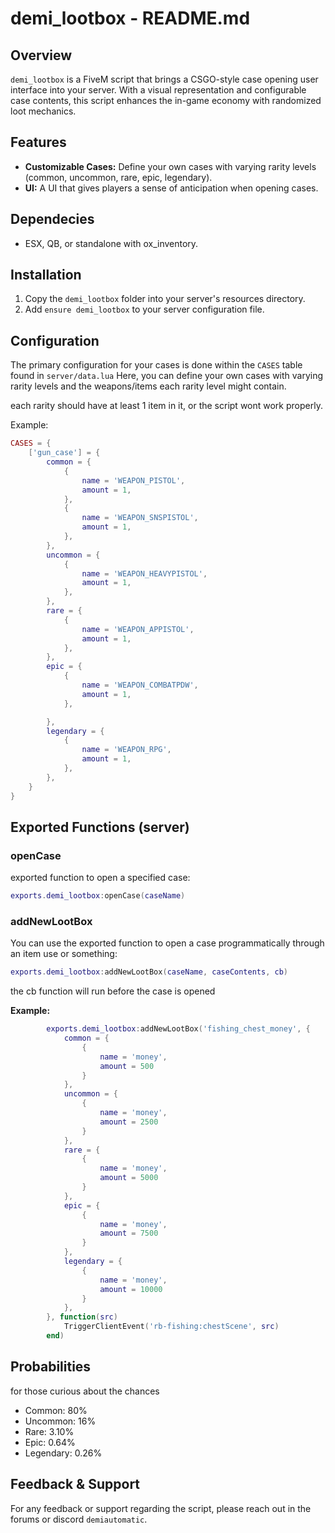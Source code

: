 # demi_lootbox - README.md

## Overview

`demi_lootbox` is a FiveM script that brings a CSGO-style case opening user interface into your server. With a visual representation and configurable case contents, this script enhances the in-game economy with randomized loot mechanics.

## Features

- **Customizable Cases:** Define your own cases with varying rarity levels (common, uncommon, rare, epic, legendary).
- **UI:** A UI that gives players a sense of anticipation when opening cases.

## Dependecies

- ESX, QB, or standalone with ox_inventory.

## Installation

1. Copy the `demi_lootbox` folder into your server's resources directory.
2. Add `ensure demi_lootbox` to your server configuration file.

## Configuration

The primary configuration for your cases is done within the `CASES` table found in `server/data.lua` Here, you can define your own cases with varying rarity levels and the weapons/items each rarity level might contain.

each rarity should have at least 1 item in it, or the script wont work properly.

Example:

```lua
CASES = {
    ['gun_case'] = {
        common = {
            {
                name = 'WEAPON_PISTOL',
                amount = 1,
            },
            {
                name = 'WEAPON_SNSPISTOL',
                amount = 1,
            },
        },
        uncommon = {
            {
                name = 'WEAPON_HEAVYPISTOL',
                amount = 1,
            },
        },
        rare = {
            {
                name = 'WEAPON_APPISTOL',
                amount = 1,
            },
        },
        epic = {
            {
                name = 'WEAPON_COMBATPDW',
                amount = 1,
            },

        },
        legendary = {
            {
                name = 'WEAPON_RPG',
                amount = 1,
            },
        },
    }
}
```

## Exported Functions (server)

### openCase

exported function to open a specified case:

```lua
exports.demi_lootbox:openCase(caseName)
```

### addNewLootBox

You can use the exported function to open a case programmatically through an item use or something:

```lua
exports.demi_lootbox:addNewLootBox(caseName, caseContents, cb)
```

the cb function will run before the case is opened

**Example:**

```lua
		exports.demi_lootbox:addNewLootBox('fishing_chest_money', {
			common = {
				{
					name = 'money',
					amount = 500
				}
			},
			uncommon = {
				{
					name = 'money',
					amount = 2500
				}
			},
			rare = {
				{
					name = 'money',
					amount = 5000
				}
			},
			epic = {
				{
					name = 'money',
					amount = 7500
				}
			},
			legendary = {
				{
					name = 'money',
					amount = 10000
				}
			},
		}, function(src)
			TriggerClientEvent('rb-fishing:chestScene', src)
		end)
```

## Probabilities

for those curious about the chances

- Common: 80%
- Uncommon: 16%
- Rare: 3.10%
- Epic: 0.64%
- Legendary: 0.26%

## Feedback & Support

For any feedback or support regarding the script, please reach out in the forums or discord `demiautomatic`.
